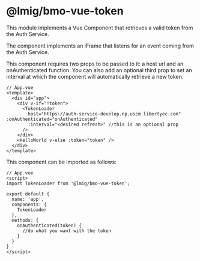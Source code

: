 # @lmig/bmo-vue-token

This module implements a Vue Component that retrieves a valid token from the Auth Service.

The component implements an iFrame that listens for an event coming from the Auth Service.

This component requires two props to be passed to it: a host url and an onAuthenticated function.  You can also add an optional third prop to set an interval at which the component will automatically retrieve a new token.

```
// App.vue
<template>
  <div id="app">
    <div v-if="!token">
      <TokenLoader 
        host="https://auth-service-develop.np.uscm.libertyec.com"   :onAuthenticated="onAuthenticated"
        :interval="<desired refresh>" //this is an optional prop
      />
    </div>
    <HelloWorld v-else :token="token" />
  </div>
</template>

```

This component can be imported as follows:

```
// App.vue
<script>
import TokenLoader from '@lmig/bmo-vue-token';

export default {
  name: 'app',
  components: {
    TokenLoader
  },
  methods: {
    onAuthenticated(token) {
      //do what you want with the token
    }
  }
}
</script>

```
